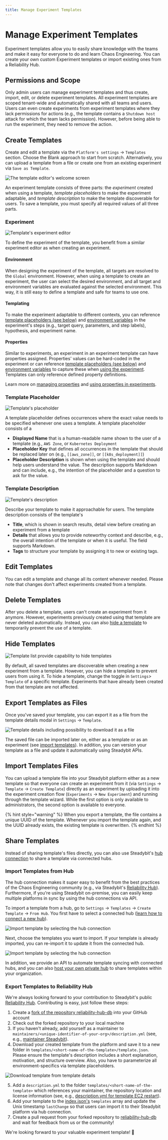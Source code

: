 ```yaml
---
title: Manage Experiment Templates
---
```


# Manage Experiment Templates

Experiment templates allow you to easily share knowledge with the teams and make it easy for everyone to do and learn Chaos Engineering. You can create your own custom Experiment templates or import existing ones from a Reliability Hub.

## Permissions and Scope

Only admin users can manage experiment templates and thus create, import, edit, or delete experiment templates. All experiment templates are scoped tenant-wide and automatically shared with all teams and users. Users can even create experiments from experiment templates where they lack permissions for actions (e.g., the template contains a `Shutdown host` attack for which the team lacks permission). However, before being able to run the experiment, they need to remove the action.

## Create Templates

Create and edit a template via the `Platform's settings` -> `Templates` section. Choose the Blank approach to start from scratch. Alternatively, you can upload a template from a file or create one from an existing experiment via `Save as Template`.

![The template editor's welcome screen](template-editor.png)

An experiment template consists of three parts: the _experiment_ created when using a template, _template placeholders_ to make the experiment adaptable, and _template description_ to make the template discoverable for users. To save a template, you must specify all required values of all three parts.

### Experiment

![Template's experiment editor](template-editor-experiment.png)

To define the experiment of the template, you benefit from a similar experiment editor as when creating an experiment.

#### Environment

When designing the experiment of the template, all targets are resolved to the `Global` environment.
However, when using a template to create an experiment, the user can select the desired environment, and all target and environment variables are evaluated against the selected environment.
This way, it is still easy to define a template and safe for teams to use one.

#### Templating
To make the experiment adaptable to different contexts, you can reference [template placeholders (see below)](#template-placeholder) and [environment variables](../../use-steadybit/experiments/variables.md#environment) in the experiment's steps (e.g., target query, parameters, and step labels), hypothesis, and experiment name.

#### Properties
Similar to experiments, an experiment in an experiment template can have properties assigned.
Properties' values can be hard-coded in the experiment or can reference [template placeholders (see below)](#template-placeholder) and [environment variables](../../use-steadybit/experiments/variables.md#environment) to capture these when [using the experiment](../../use-steadybit/experiments/templates/README.md).
Templates can only reference defined property definitions.

Learn more on [managing properties](../../install-and-configure/manage-properties/README.md) and [using properties in experiments](../../use-steadybit/experiments/properties/README.md).

### Template Placeholder

![Template's placeholder](template-editor-placeholder.png)

A template placeholder defines occurrences where the exact value needs to be specified whenever one uses a template. A template placeholder consists of a

* **Displayed Name** that is a human-readable name shown to the user of a template (e.g., `AWS Zone`, or `Kubernetes Deployment`
* **Placeholder Key** that defines all occurrences in the template that should be replaced later on (e.g., `[[aws_zone]]`, or `[[k8s_deployment]]`)
* **Placeholder Description** is shown when using the template and should help users understand the value. The description supports Markdown and can include, e.g., the intention of the placeholder and a question to ask for the value.

### Template Description

![Template's description](template-editor-description.png)

Describe your template to make it approachable for users. The template description consists of the template's

* **Title**, which is shown in search results, detail view before creating an experiment from a template
* **Details** that allows you to provide noteworthy context and describe, e.g., the overall intention of the template or when it is useful. The field supports Markdown.
* **Tags** to structure your template by assigning it to new or existing tags.

## Edit Templates

You can edit a template and change all its content whenever needed. Please note that changes don't affect experiments created from a template.

## Delete Templates

After you delete a template, users can't create an experiment from it anymore. However, experiments previously created using that template are never deleted automatically. Instead, you can also [hide a template](./#hide-a-template) to temporarily prevent the use of a template.

## Hide Templates

![Template list provide capability to hide templates](template-hide.png)

By default, all saved templates are discoverable when creating a new experiment from a template. However, you can hide a template to prevent users from using it. To hide a template, change the toggle in `Settings`> `Template` of a specific template. Experiments that have already been created from that template are not affected.

## Export Templates as Files

Once you've saved your template, you can export it as a file from the template details modal in `Settings` -> `Template`.

![Template details including possibility to download it as a file](template-export-file.png)

The saved file can be imported later on, either as a template or as an experiment (see [import templates](./#import-templates-files)). In addition, you can version your template as a file and update it automatically using Steadybit APIs.

## Import Templates Files

You can upload a template file into your Steadybit platform either as a new template so that everyone can create an experiment from it (via `Settings` -> `Template` -> `Create Template`) directly as an experiment by uploading it into the experiment creation flow (`Experiments` -> `New Experiment`) and running through the template wizard. While the first option is only available to administrators, the second option is available to everyone.

{% hint style="warning" %}
When you export a template, the file contains a unique UUID of the template. Whenever you import the template again, and the UUID already exists, the existing template is overwritten.
{% endhint %}

## Share Templates

Instead of sharing template's files directly, you can also use Steadybit's [hub connection](../../integrate-with-steadybit/hubs/) to share a template via connected hubs.

### Import Templates from Hub

The hub connection makes it super easy to benefit from the best practices of the Chaos Engineering community (e.g., via Steadybit's [Reliability Hub](https://hub.steadybit.com/)). Furthermore, if you're using Steadybit on-premise, you can easily keep multiple platforms in sync by using the hub connections via API.

To import a template from a hub, go to `Settings` -> `Templates` -> `Create Template` -> `From Hub`. You first have to select a connected hub ([learn how to connect a new hub](../../integrate-with-steadybit/hubs/#connect-new-hubs)).

![Import template by selecting the hub connection](template-share-1.png)

Next, choose the templates you want to import. If your template is already imported, you can re-import it to update it from the connected hub.

![Import template by selecting the hub connection](template-share-2.png)

In addition, we provide an API to automate template syncing with connected hubs, and you can also [host your own private hub](../../integrate-with-steadybit/hubs/#host-your-own-hub) to share templates within your organization.

### Export Templates to Reliability Hub

We're always looking forward to your contribution to Steadybit's public [Reliability Hub](https://hub.steadybit.com/). Contributing is easy, just follow these steps:

1. Create a [fork of the repository reliability-hub-db](https://github.com/steadybit/reliability-hub-db/fork) into your GitHub account
2. Check out the forked repository to your local machine
3. If you haven't already, add yourself as a maintainer to `maintainers/<unique-identifier-of-your-org>/description.yml` (see, e.g., [maintainer Steadybit](https://github.com/steadybit/reliability-hub-db/blob/main/maintainers/com.steadybit/description.yml)).
4. Download your created template from the platform and save it to a new folder in `templates/<short-name-of-the-template>/template.json`. Please ensure the template's description includes a short explanation, motivation, and structure overview. Also, you have to parameterize all environment-specifics via template placeholders.

![Download template from template details](template-details.png)

5. Add a `description.yml` to the folder `templates/<short-name-of-the-template>` which references your maintainer, the repository location and license information (see, e.g., [description.yml for template EC2 restart](https://github.com/steadybit/reliability-hub-db/blob/main/templates/aws-ec2.ec2-restart/description.yml)).
6. Add your template to the [index.json's](https://github.com/steadybit/reliability-hub-db/blob/main/index.json) `templates` array and update the Unix timestamp `lastChange` so that users can import it to their Steadybit platform via hub connection.
7. Create a pull request from your forked repository to [reliability-hub-db](https://github.com/steadybit/reliability-hub-db) and wait for feedback from us or the community!

We're looking forward to your valuable experiment template! 🎉
